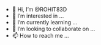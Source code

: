 - 👋 Hi, I’m @ROHIT83D
- 👀 I’m interested in ...
- 🌱 I’m currently learning ...
- 💞️ I’m looking to collaborate on ...
- 📫 How to reach me ...

<!---
ROHIT83D/ROHIT83D is a ✨ special ✨ repository because its `README.md` (this file) appears on your GitHub profile.
You can click the Preview link to take a look at your changes.
--->
